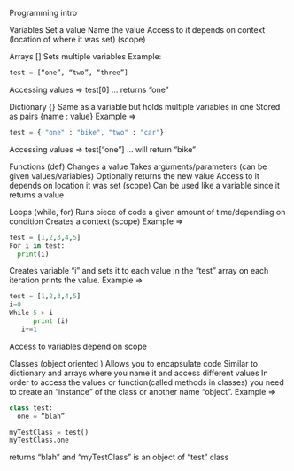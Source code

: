 Programming intro


Variables
Set a value
Name the value
Access to it depends on context (location of where it was set) (scope)

Arrays []
Sets multiple variables
Example:
```python 
test = [“one”, “two”, “three”] 
```
Accessing values => test[0] … returns “one”

Dictionary {}
Same as a variable but holds multiple variables in one
Stored as pairs {name : value}
Example => 
```python
test = { "one" : "bike", "two" : "car"}
```
Accessing values => test[“one”]  … will return “bike”

Functions (def)
Changes a value
Takes arguments/parameters (can be given values/variables)
Optionally returns the new value
Access to it depends on location it was set (scope)
Can be used like a variable since it returns a value

Loops (while, for)
Runs piece of code a given amount of time/depending on condition
Creates a context (scope)
Example =>
```python
test = [1,2,3,4,5]
For i in test: 
  print(i)
```        
 Creates variable “i” and sets it to each value in the “test” array on each iteration prints the value.
Example => 
```python
test = [1,2,3,4,5]
i=0
While 5 > i
      print (i)
   i+=1
```
Access to variables depend on scope     	

Classes (object oriented )
Allows you to encapsulate code 
Similar to dictionary and arrays where you name it and access different values
In order to access the values or function(called methods in classes)  you need to create an “instance” of the class or another name “object”. 
Example => 
```python
class test: 
  one = “blah”

myTestClass = test()
myTestClass.one
```
returns “blah” and “myTestClass” is an object of “test” class
